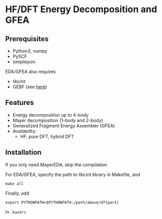 # HF/DFT Energy Decomposition and GFEA

## Prerequisites
* Python3, numpy
* PySCF 
* simplejson

EDA/GFEA also requires
* libcint
* GEBF (see [here](https://itcc.nju.edu.cn/lsqc))

## Features
* Energy decomposition up to 4-body
* Mayer decomposition (1-body and 2-body)
* Generalized Fragment Energy Assembler (GFEA)
* Availability:
  - HF, pure DFT, hybrid DFT

## Installation
If you only need MayerEDA, skip the compilation.

For EDA/GFEA, specify the path to libcint library in Makefile, and
```
make all
```

Finally, add
```
export PYTHONPATH=$PYTHONPATH:/path/above/dftpart/
```
in `.bashrc`
